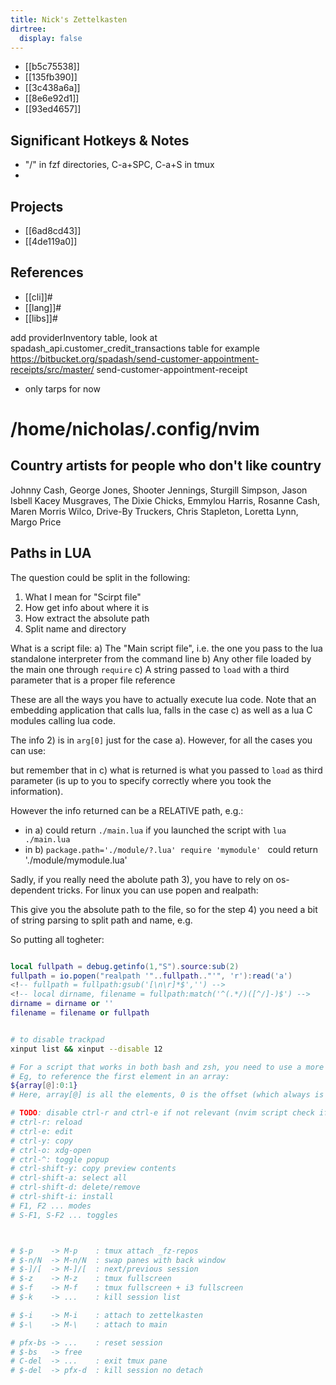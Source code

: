 ```yaml
---
title: Nick's Zettelkasten
dirtree:
  display: false
---
```


- [[b5c75538]]
- [[135fb390]]
- [[3c438a6a]]
- [[8e6e92d1]]
- [[93ed4657]]

## Significant Hotkeys & Notes
- "/" in fzf directories, C-a+SPC, C-a+S in tmux
-

## Projects

- [[6ad8cd43]]
- [[4de119a0]]

## References

* [[cli]]#
* [[lang]]#
* [[libs]]#

add providerInventory table, look at spadash_api.customer_credit_transactions table for example
https://bitbucket.org/spadash/send-customer-appointment-receipts/src/master/
send-customer-appointment-receipt
- only tarps for now

<!-- pandocReferenceLabel
MarkVirtTextHL
pandocOperator -->

# /home/nicholas/.config/nvim


## Country artists for people who don't like country
Johnny Cash, George Jones, Shooter Jennings, Sturgill Simpson, Jason Isbell
Kacey Musgraves, The Dixie Chicks, Emmylou Harris, Rosanne Cash, Maren Morris
Wilco, Drive-By Truckers, Chris Stapleton, Loretta Lynn, Margo Price


## Paths in LUA

The question could be split in the following:
1) What I mean for "Scirpt file"
2) How get info about where it is
3) How extract the absolute path
4) Split name and directory


What is a script file:
a) The "Main script file", i.e. the one you pass to the lua standalone interpreter from the command line
b) Any other file loaded by the main one through `require`
c) A string passed to `load` with a third parameter that is a proper file reference

These are all the ways you have to actually execute lua code. Note that an embedding
application that calls lua, falls in the case c) as well as a lua C modules calling lua code.

The info 2) is in `arg[0]` just for the case a). However, for all the cases you can use:

but remember that in c) what is returned is what you passed to `load` as third parameter
(is up to you to specify correctly where you took the information).

However the info returned can be a RELATIVE path, e.g.:
- in a) could return `./main.lua` if you launched the script with `lua ./main.lua`
- in b) `package.path='./module/?.lua' require 'mymodule' ` could return './module/mymodule.lua'

Sadly, if you really need the abolute path 3), you have to rely on os-dependent tricks.
For linux you can use popen and realpath:

This give you the absolute path to the file, so for the step 4) you need a bit of
string parsing to split path and name, e.g.

So putting all togheter:


```lua

local fullpath = debug.getinfo(1,"S").source:sub(2)
fullpath = io.popen("realpath '"..fullpath.."'", 'r'):read('a')
<!-- fullpath = fullpath:gsub('[\n\r]*$','') -->
<!-- local dirname, filename = fullpath:match('^(.*/)([^/]-)$') -->
dirname = dirname or ''
filename = filename or fullpath
```



```sh

# to disable trackpad
xinput list && xinput --disable 12

# For a script that works in both bash and zsh, you need to use a more complicated syntax.
# Eg, to reference the first element in an array:
${array[@]:0:1}
# Here, array[@] is all the elements, 0 is the offset (which always is 0-based), and 1 is the number of elements desired.

# TODO: disable ctrl-r and ctrl-e if not relevant (nvim script check if file exists)
# ctrl-r: reload
# ctrl-e: edit
# ctrl-y: copy
# ctrl-o: xdg-open
# ctrl-^: toggle popup
# ctrl-shift-y: copy preview contents
# ctrl-shift-a: select all
# ctrl-shift-d: delete/remove
# ctrl-shift-i: install
# F1, F2 ... modes
# S-F1, S-F2 ... toggles



# $-p    -> M-p    : tmux attach _fz-repos
# $-n/N  -> M-n/N  : swap panes with back window
# $-]/[  -> M-]/[  : next/previous session
# $-z    -> M-z    : tmux fullscreen
# $-f    -> M-f    : tmux fullscreen + i3 fullscreen
# $-k    -> ...    : kill session list

# $-i    -> M-i    : attach to zettelkasten
# $-\    -> M-\    : attach to main

# pfx-bs -> ...    : reset session
# $-bs   -> free
# C-del  -> ...    : exit tmux pane
# $-del  -> pfx-d  : kill session no detach


```
